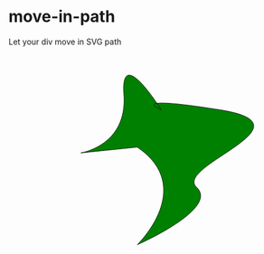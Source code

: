 # move-in-path
Let your div move in SVG path

<svg version="1.1" id="图层_1" xmlns="http://www.w3.org/2000/svg" xmlns:xlink="http://www.w3.org/1999/xlink" x="0px" y="0px"
	 width="595.28px" height="841.89px" viewBox="0 0 595.28 841.89" enable-background="new 0 0 595.28 841.89" xml:space="preserve">
<path fill="green" stroke="#000000" stroke-miterlimit="10" d="M269,194c124,84,0,204,0,204s172-75,124-120s250-130,49-162
	s-123,0-123,0s-86-139-78-32s-90,122-90,122Z" />

</svg>
<div class="plot"></div>
<script type="text/JavaScript"> 
	   var path="M269,194c124,84,0,204,0,204s172-75,124-120s250-130,49-162s-123,0-123,0s-86-139-78-32s-90,122-90,122Z"
       var obj=new MoveInPath(path);
	   obj.dur=3;
	   obj.iterationCount=1000;
	   obj.run(function(x,y){
		   $(".plot").css({"left":x,"top":y});
	   })

</script> 

